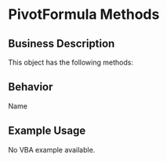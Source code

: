 # PivotFormula Methods

## Business Description
This object has the following methods:

## Behavior
Name

## Example Usage
No VBA example available.